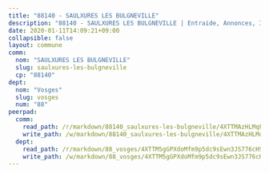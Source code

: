 ```yaml
---
title: "88140 - SAULXURES LES BULGNEVILLE"
description: "88140 - SAULXURES LES BULGNEVILLE | Entraide, Annonces, Initiatives"
date: 2020-01-11T14:09:21+09:00
collapsible: false
layout: commune
comm:
  nom: "SAULXURES LES BULGNEVILLE"
  slug: saulxures-les-bulgneville
  cp: "88140"
dept:
  nom: "Vosges"
  slug: vosges
  num: "88"
peerpad:
  comm:
    read_path: /r/markdown/88140_saulxures-les-bulgneville/4XTTMAzHLMqFvzFwuKEVep4x7WGGPuSGZBTJzWWRFbJnkm4Ky
    write_path: /w/markdown/88140_saulxures-les-bulgneville/4XTTMAzHLMqFvzFwuKEVep4x7WGGPuSGZBTJzWWRFbJnkm4Ky-K3TgUNKwuvCiMSLPmGCzTrB9aijrLUPsETUe31rfjHXxEQT1tvzBVK2JmvcgownuBf1X7R82xKPDGU1DLEXzWMpnPRedcfXtkfwEyshWX8Y7H88nymci4uTWjFt8TdYVRYsQ7Mio
  dept:
    read_path: /r/markdown/88_vosges/4XTTM5gGPXdoMfm9p5dc9sEwn3JS776cHSw64JYpD4AKnKgyh
    write_path: /w/markdown/88_vosges/4XTTM5gGPXdoMfm9p5dc9sEwn3JS776cHSw64JYpD4AKnKgyh-K3TgUjEFywcTUHQwfrd2vcZqhoXLakdoQGFv4iriv1FKkvQkBsudnBxafkQDfPcxTDRHN5T6bYyganuvcakuKenYoB5mPLKqUBjNMwpn75GQVixUmzXGkneDufRSqDthC8iyXi1Z
---
```


